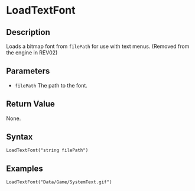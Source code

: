 # LoadTextFont

## Description
Loads a bitmap font from `filePath` for use with text menus.
(Removed from the engine in REV02)

## Parameters
- `filePath`
The path to the font.

## Return Value
None.

## Syntax
```
LoadTextFont("string filePath")
```

## Examples
```
LoadTextFont("Data/Game/SystemText.gif")
```